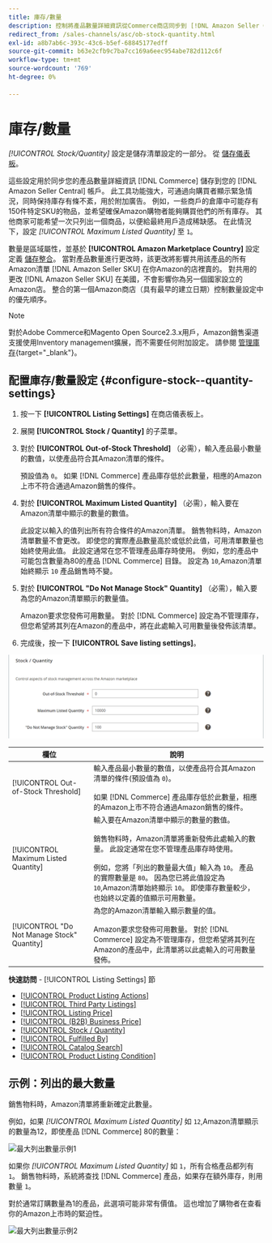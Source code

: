 ```yaml
---
title: 庫存/數量
description: 控制將產品數量詳細資訊從Commerce商店同步到 [!DNL Amazon Seller Central] 帳戶，更新庫存/數量設定。
redirect_from: /sales-channels/asc/ob-stock-quantity.html
exl-id: a8b7ab6c-393c-43c6-b5ef-68845177edff
source-git-commit: b63e2cfb9c7ba7cc169a6eec954abe782d112c6f
workflow-type: tm+mt
source-wordcount: '769'
ht-degree: 0%

---
```


# 庫存/數量

*[!UICONTROL Stock/Quantity]* 設定是儲存清單設定的一部分。 從 [儲存儀表板](./amazon-store-dashboard.md)。

這些設定用於同步您的產品數量詳細資訊 [!DNL Commerce] 儲存到您的 [!DNL Amazon Seller Central] 帳戶。 此工具功能強大，可通過向購買者顯示緊急情況，同時保持庫存有條不紊，用於附加廣告。 例如，一些商戶的倉庫中可能存有150件特定SKU的物品，並希望確保Amazon購物者能夠購買他們的所有庫存。 其他商家可能希望一次只列出一個商品，以便給最終用戶造成稀缺感。 在此情況下，設定 *[!UICONTROL Maximum Listed Quantity]* 至 `1`。

數量是區域屬性，並基於 **[!UICONTROL Amazon Marketplace Country]** 設定定義 [儲存整合](./store-integration.md)。 當對產品數量進行更改時，該更改將影響共用該產品的所有Amazon清單 [!DNL Amazon Seller SKU] 在你Amazon的店裡賣的。 對共用的更改 [!DNL Amazon Seller SKU] 在美國，不會影響你為另一個國家設立的Amazon店。 整合的第一個Amazon商店（具有最早的建立日期）控制數量設定中的優先順序。

>[!NOTE]
>
>對於Adobe Commerce和Magento Open Source2.3.x用戶，Amazon銷售渠道支援使用Inventory management擴展，而不需要任何附加設定。 請參閱 [管理庫存](https://docs.magento.com/user-guide/v2.3/catalog/inventory-management.html){target="_blank"}。

## 配置庫存/數量設定 {#configure-stock--quantity-settings}

1. 按一下 **[!UICONTROL Listing Settings]** 在商店儀表板上。

1. 展開 **[!UICONTROL Stock / Quantity]** 的子菜單。

1. 對於 **[!UICONTROL Out-of-Stock Threshold]** （必需），輸入產品最小數量的數值，以使產品符合其Amazon清單的條件。

   預設值為 `0`。 如果 [!DNL Commerce] 產品庫存低於此數量，相應的Amazon上市不符合通過Amazon銷售的條件。

1. 對於 **[!UICONTROL Maximum Listed Quantity]** （必需），輸入要在Amazon清單中顯示的數量的數值。

   此設定以輸入的值列出所有符合條件的Amazon清單。 銷售物料時，Amazon清單數量不會更改。 即使您的實際產品數量高於或低於此值，可用清單數量也始終使用此值。 此設定通常在您不管理產品庫存時使用。 例如，您的產品中可能包含數量為80的產品 [!DNL Commerce] 目錄。 設定為 `10`,Amazon清單始終顯示 `10` 產品銷售時不變。

1. 對於 **[!UICONTROL "Do Not Manage Stock" Quantity]** （必需），輸入要為您的Amazon清單顯示的數量值。

   Amazon要求您發佈可用數量。 對於 [!DNL Commerce] 設定為不管理庫存，但您希望將其列在Amazon的產品中，將在此處輸入可用數量後發佈該清單。

1. 完成後，按一下 **[!UICONTROL Save listing settings]**。

![庫存/數量設定](assets/amazon-stock-quantity.png)

| 欄位 | 說明 |
|---|---|
| [!UICONTROL Out-of-Stock Threshold] | 輸入產品最小數量的數值，以使產品符合其Amazon清單的條件(預設值為 `0`)。<br><br>如果 [!DNL Commerce] 產品庫存低於此數量，相應的Amazon上市不符合通過Amazon銷售的條件。 |
| [!UICONTROL Maximum Listed Quantity] | 輸入要在Amazon清單中顯示的數量的數值。<br><br>銷售物料時，Amazon清單將重新發佈此處輸入的數量。 此設定通常在您不管理產品庫存時使用。<br><br>例如，您將「列出的數量最大值」輸入為 `10`。 產品的實際數量是 `80`。 因為您已將此值設定為 `10`,Amazon清單始終顯示 `10`。 即使庫存數量較少，也始終以定義的值顯示可用數量。 |
| [!UICONTROL "Do Not Manage Stock" Quantity] | 為您的Amazon清單輸入顯示數量的值。<br><br>Amazon要求您發佈可用數量。 對於 [!DNL Commerce] 設定為不管理庫存，但您希望將其列在Amazon的產品中，此清單將以此處輸入的可用數量發佈。 |

**快速訪問** - [!UICONTROL Listing Settings] 節

- [[!UICONTROL Product Listing Actions]](./product-listing-actions.md)
- [[!UICONTROL Third Party Listings]](./third-party-listing-settings.md)
- [[!UICONTROL Listing Price]](./listing-price.md)
- [[!UICONTROL (B2B) Business Price]](./business-pricing.md)
- [[!UICONTROL Stock / Quantity]](./stock-quantity.md)
- [[!UICONTROL Fulfilled By]](./fulfilled-by.md)
- [[!UICONTROL Catalog Search]](./catalog-search.md)
- [[!UICONTROL Product Listing Condition]](./product-listing-condition.md)

## 示例：列出的最大數量

銷售物料時，Amazon清單將重新確定此數量。

例如，如果 *[!UICONTROL Maximum Listed Quantity]* 如 `12`,Amazon清單顯示的數量為12，即使產品 [!DNL Commerce] 80的數量：

![最大列出數量示例1](assets/amazon-max-listed-quantity.png)

如果你 *[!UICONTROL Maximum Listed Quantity]* 如 `1`，所有合格產品都列有 `1`。 銷售物料時，系統將查找 [!DNL Commerce] 產品，如果存在額外庫存，則用數量 `1`。

對於通常訂購數量為1的產品，此選項可能非常有價值。 這也增加了購物者在查看你的Amazon上市時的緊迫性。

![最大列出數量示例2](assets/amazon-max-listed-quantity-1.png)
